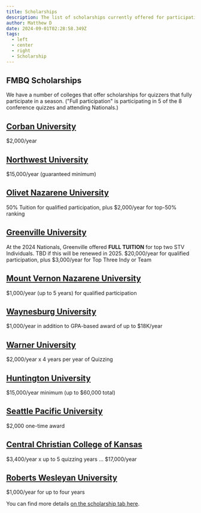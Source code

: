 ```yaml
---
title: Scholarships
description: The list of scholarships currently offered for participation
author: Matthew D
date: 2024-09-01T02:28:58.349Z
tags:
  - left
  - center
  - right
  - Scholarship
---
```


## FMBQ Scholarships

We have a number of colleges that offer scholarships for quizzers that fully participate in a season. ("Full participation" is participating in 5 of the 8 conference quizzes and attending Nationals.)

## [Corban University](https://www.corban.edu/)
$2,000/year

## [Northwest University](https://www.northwestu.edu/)
$15,000/year (guaranteed minimum)

## [Olivet Nazarene University](https://www.olivet.edu/)
50% Tuition for qualified participation, plus
$2,000/year for top-50% ranking

## [Greenville University](https://greenville.edu)
At the 2024 Nationals, Greenville offered **FULL TUITION** for top two STV Individuals. TBD if this will be renewed in 2025.
$20,000/year for qualified participation, plus
$3,000/year for Top Three Indy or Team

## [Mount Vernon Nazarene University](https://mvnu.edu/)
$1,000/year (up to 5 years) for qualified participation

## [Waynesburg University](https://www.waynesburg.edu/)
$1,000/year in addition to GPA-based award of up to $18K/year

## [Warner University](https://warner.edu/)
$2,000/year x 4 years per year of Quizzing

## [Huntington University](https://huntington.edu)
$15,000/year minimum (up to $60,000 total)

## [Seattle Pacific University](https://spu.edu/)
$2,000 one-time award

## [Central Christian College of Kansas](https://www.centralchristian.edu/)
$3,400/year x up to 5 quizzing years ... $17,000/year

## [Roberts Wesleyan University](https://roberts.edu)
$1,000/year for up to four years

You can find more details [on the scholarship tab here](https://ezcard.com/fmbq620).
